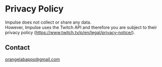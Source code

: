 # Privacy Policy
Impulse does not collect or share any data.  
However, Impulse uses the Twitch API and therefore you are subject to their privacy policy (https://www.twitch.tv/p/en/legal/privacy-notice/).

## Contact
orangelabapps@gmail.com
